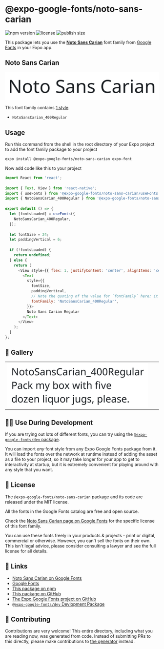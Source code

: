 # @expo-google-fonts/noto-sans-carian

![npm version](https://flat.badgen.net/npm/v/@expo-google-fonts/noto-sans-carian)
![license](https://flat.badgen.net/github/license/expo/google-fonts)
![publish size](https://flat.badgen.net/packagephobia/install/@expo-google-fonts/noto-sans-carian)

This package lets you use the [**Noto Sans Carian**](https://fonts.google.com/specimen/Noto+Sans+Carian) font family from [Google Fonts](https://fonts.google.com/) in your Expo app.

## Noto Sans Carian

![Noto Sans Carian](./font-family.png)

This font family contains [1 style](#-gallery).

- `NotoSansCarian_400Regular`

## Usage

Run this command from the shell in the root directory of your Expo project to add the font family package to your project
```sh
expo install @expo-google-fonts/noto-sans-carian expo-font
```

Now add code like this to your project
```js
import React from 'react';

import { Text, View } from 'react-native';
import { useFonts } from '@expo-google-fonts/noto-sans-carian/useFonts';
import { NotoSansCarian_400Regular } from '@expo-google-fonts/noto-sans-carian/400Regular';

export default () => {
  let [fontsLoaded] = useFonts({
    NotoSansCarian_400Regular,
  });

  let fontSize = 24;
  let paddingVertical = 6;

  if (!fontsLoaded) {
    return undefined;
  } else {
    return (
      <View style={{ flex: 1, justifyContent: 'center', alignItems: 'center' }}>
        <Text
          style={{
            fontSize,
            paddingVertical,
            // Note the quoting of the value for `fontFamily` here; it expects a string!
            fontFamily: 'NotoSansCarian_400Regular',
          }}>
          Noto Sans Carian Regular
        </Text>
      </View>
    );
  }
};

```

## 🔡 Gallery


||||
|-|-|-|
|![NotoSansCarian_400Regular](.//400Regular/NotoSansCarian_400Regular.ttf.png)||||


## 👩‍💻 Use During Development

If you are trying out lots of different fonts, you can try using the [`@expo-google-fonts/dev` package](https://github.com/freeboub/google-fonts/tree/master/font-packages/dev#readme).

You can import *any* font style from any Expo Google Fonts package from it. It will load the fonts
over the network at runtime instead of adding the asset as a file to your project, so it may take longer
for your app to get to interactivity at startup, but it is extremely convenient
for playing around with any style that you want.

## 📖 License

The `@expo-google-fonts/noto-sans-carian` package and its code are released under the MIT license.

All the fonts in the Google Fonts catalog are free and open source.

Check the [Noto Sans Carian page on Google Fonts](https://fonts.google.com/specimen/Noto+Sans+Carian) for the specific license of this font family.

You can use these fonts freely in your products & projects - print or digital, commercial or otherwise. However, you can't sell the fonts on their own. This isn't legal advice, please consider consulting a lawyer and see the full license for all details.

## 🔗 Links

- [Noto Sans Carian on Google Fonts](https://fonts.google.com/specimen/Noto+Sans+Carian)
- [Google Fonts](https://fonts.google.com/)
- [This package on npm](https://www.npmjs.com/package/@expo-google-fonts/noto-sans-carian)
- [This package on GitHub](https://github.com/freeboub/google-fonts/tree/master/font-packages/noto-sans-carian)
- [The Expo Google Fonts project on GitHub](https://github.com/freeboub/google-fonts)
- [`@expo-google-fonts/dev` Devlopment Package](https://github.com/freeboub/google-fonts/tree/master/font-packages/dev)

## 🤝 Contributing

Contributions are very welcome! This entire directory, including what you are reading now, was generated from code. Instead of submitting PRs to this directly, please make contributions to [the generator](https://github.com/freeboub/google-fonts/tree/master/packages/generator) instead.
